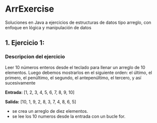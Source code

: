# ArrExercise
Soluciones en Java a ejercicios de estructuras de datos tipo arreglo, con enfoque en lógica y manipulación de datos

## 1. Ejercicio 1:
### Descripcion del ejercicio
Leer 10 números enteros desde el teclado para
llenar un arreglo de 10 elementos. Luego debemos mostrarlos en el siguiente orden:
el último, el primero, el penúltimo, el segundo, el antepenúltimo, el tercero, y así
sucesivamente

**Entrada:**  [1, 2, 3, 4, 5, 6, 7, 8, 9, 10]

**Salida:**  [10, 1, 9, 2, 8, 3, 7, 4, 8, 6, 5]

- se crea un arreglo de diez elementos.
- se lee los 10 numeros desde la entrada con un bucle for.


